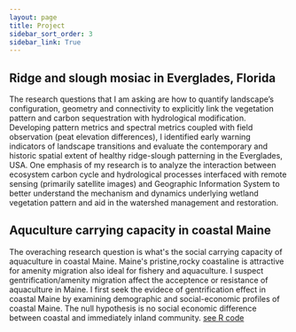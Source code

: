 ```yaml
---
layout: page
title: Project
sidebar_sort_order: 3
sidebar_link: True
---
```


## Ridge and slough mosiac in Everglades, Florida
The research questions that I am asking are how to quantify landscape’s configuration, geometry and connectivity to explicitly link the vegetation pattern and carbon sequestration with hydrological modification. Developing pattern metrics and spectral metrics coupled with field observation (peat elevation differences), I identified early warning indicators of landscape transitions and evaluate the contemporary and historic spatial extent of healthy ridge-slough patterning in the Everglades, USA. One emphasis of my research is to analyze the interaction between ecosystem carbon cycle and hydrological processes interfaced with remote sensing (primarily satellite images) and Geographic Information System to better understand the mechanism and dynamics underlying wetland vegetation pattern and aid in the watershed management and restoration.

## Aquculture carrying capacity in coastal Maine
The overaching research question is what's the social carrying capacity of aquaculture in coastal Maine. Maine's pristine,rocky coastaline is attractive for amenity migration also ideal for fishery and aquaculture. I suspect gentrification/amenity migration affect the acceptence or resistance of aquaculture in Maine. I first seek the evidece of gentrification effect in coastal Maine by examining demographic and social-economic profiles of coastal Maine. The null hypothesis is no social economic difference between coastal and immediately inland community. [see R code](https://github.com/ecohydrogeo7/ecohydrogeo7.github.io/blob/master/standalone_recal_med_income.R)



